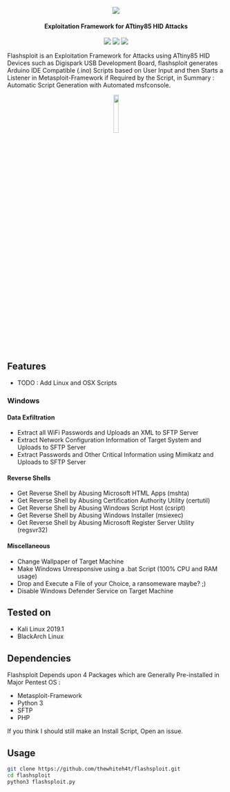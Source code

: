 <p align="center"><img src="https://i.imgur.com/USijxcr.png"></p>

<h4 align="center">Exploitation Framework for ATtiny85 HID Attacks</h4>

<p align="center">
<img src="https://img.shields.io/badge/Python-3-brightgreen.svg?style=plastic">
<img src="https://img.shields.io/badge/ATtiny85-red.svg?style=plastic">
<img src="https://img.shields.io/badge/Exploitation-red.svg?style=plastic">
</p>

Flashsploit is an Exploitation Framework for Attacks using ATtiny85 HID Devices such as Digispark USB Development Board, flashsploit generates Arduino IDE Compatible (.ino) Scripts based on User Input and then Starts a Listener in Metasploit-Framework if Required by the Script, in Summary : Automatic Script Generation with Automated msfconsole.

<p align="center">
<img src="https://i.imgur.com/D8peKaN.jpg" width="15%" height="auto">
</p>

## Features

* TODO : Add Linux and OSX Scripts

### Windows

#### Data Exfiltration

* Extract all WiFi Passwords and Uploads an XML to SFTP Server
* Extract Network Configuration Information of Target System and Uploads to SFTP Server
* Extract Passwords and Other Critical Information using Mimikatz and Uploads to SFTP Server

#### Reverse Shells

* Get Reverse Shell by Abusing Microsoft HTML Apps (mshta)
* Get Reverse Shell by Abusing Certification Authority Utility (certutil)
* Get Reverse Shell by Abusing Windows Script Host (csript)
* Get Reverse Shell by Abusing Windows Installer (msiexec)
* Get Reverse Shell by Abusing Microsoft Register Server Utility (regsvr32)

#### Miscellaneous

* Change Wallpaper of Target Machine
* Make Windows Unresponsive using a .bat Script (100% CPU and RAM usage)
* Drop and Execute a File of your Choice, a ransomeware maybe? ;)
* Disable Windows Defender Service on Target Machine

## Tested on

* Kali Linux 2019.1
* BlackArch Linux

## Dependencies

Flashsploit Depends upon 4 Packages which are Generally Pre-installed in Major Pentest OS : 

* Metasploit-Framework
* Python 3
* SFTP
* PHP

If you think I should still make an Install Script, Open an issue. 

## Usage

```bash
git clone https://github.com/thewhiteh4t/flashsploit.git 
cd flashsploit
python3 flashsploit.py 
```